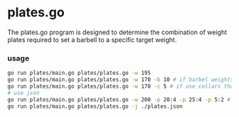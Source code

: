# plates.go
The plates.go program is designed to determine the combination of weight plates required to set a barbell to a specific target weight.

### usage
```sh
go run plates/main.go plates/plates.go -w 195
go run plates/main.go plates/plates.go -w 170 -b 10 # if barbel weights 10kgs, by default barbell weight is 20 kgs
go run plates/main.go plates/plates.go -w 170 -c 5 # if use collars that weight 5kg (not each but the full weight of the pair)
# use json
go run plates/main.go plates/plates.go -w 200 -p 20:4 -p 25:4 -p 5:2 # use a set of 4 plates of 20 kgs etcetera
go run plates/main.go plates/plates.go -j ./plates.json

```


